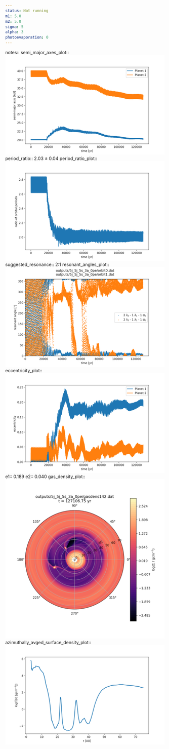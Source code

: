 ```yaml
---
status: Not running
m1: 5.0
m2: 5.0
sigma: 5
alpha: 3
photoevaporation: 0
---
```


notes::
semi_major_axes_plot:: ![semi_major_axes_5j_5j_5s_3a_0pe.png](plots/semi_major_axes/semi_major_axes_5j_5j_5s_3a_0pe.png)
period_ratio:: 2.03 ± 0.04
period_ratio_plot:: ![period_ratio_5j_5j_5s_3a_0pe.png](plots/period_ratio/period_ratio_5j_5j_5s_3a_0pe.png)
suggested_resonance:: 2:1
resonant_angles_plot:: ![resonant_angles_5j_5j_5s_3a_0pe.png](plots/resonant_angles/resonant_angles_5j_5j_5s_3a_0pe.png)
eccentricity_plot:: ![eccentricity_5j_5j_5s_3a_0pe.png](plots/eccentricity/eccentricity_5j_5j_5s_3a_0pe.png)
e1:: 0.189
e2:: 0.040
gas_density_plot:: ![gas_density_5j_5j_5s_3a_0pe.png](plots/gas_density/gas_density_5j_5j_5s_3a_0pe.png)
azimuthally_avged_surface_density_plot:: ![azimuthally_avged_surface_density_5j_5j_5s_3a_0pe.png](plots/azimuthally_avged_surface_density/azimuthally_avged_surface_density_5j_5j_5s_3a_0pe.png)
